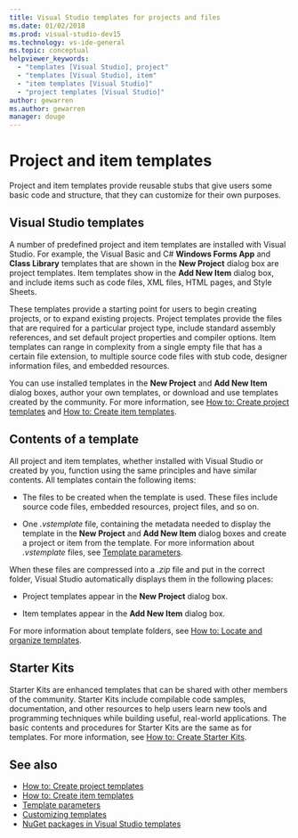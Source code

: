 ```yaml
---
title: Visual Studio templates for projects and files
ms.date: 01/02/2018
ms.prod: visual-studio-dev15
ms.technology: vs-ide-general
ms.topic: conceptual
helpviewer_keywords:
  - "templates [Visual Studio], project"
  - "templates [Visual Studio], item"
  - "item templates [Visual Studio]"
  - "project templates [Visual Studio]"
author: gewarren
ms.author: gewarren
manager: douge
---
```

# Project and item templates

Project and item templates provide reusable stubs that give users some basic code and structure, that they can customize for their own purposes.

## Visual Studio templates

A number of predefined project and item templates are installed with Visual Studio. For example, the Visual Basic and C# **Windows Forms App** and **Class Library** templates that are shown in the **New Project** dialog box are project templates. Item templates show in the **Add New Item** dialog box, and include items such as code files, XML files, HTML pages, and Style Sheets.

These templates provide a starting point for users to begin creating projects, or to expand existing projects. Project templates provide the files that are required for a particular project type, include standard assembly references, and set default project properties and compiler options. Item templates can range in complexity from a single empty file that has a certain file extension, to multiple source code files with stub code, designer information files, and embedded resources.

You can use installed templates in the **New Project** and **Add New Item** dialog boxes, author your own templates, or download and use templates created by the community. For more information, see [How to: Create project templates](../ide/how-to-create-project-templates.md) and [How to: Create item templates](../ide/how-to-create-item-templates.md).

## Contents of a template

All project and item templates, whether installed with Visual Studio or created by you, function using the same principles and have similar contents. All templates contain the following items:

- The files to be created when the template is used. These files include source code files, embedded resources, project files, and so on.

- One *.vstemplate* file, containing the metadata needed to display the template in the **New Project** and **Add New Item** dialog boxes and create a project or item from the template. For more information about *.vstemplate* files, see [Template parameters](../ide/template-parameters.md).

When these files are compressed into a *.zip* file and put in the correct folder, Visual Studio automatically displays them in the following places:

- Project templates appear in the **New Project** dialog box.

- Item templates appear in the **Add New Item** dialog box.

For more information about template folders, see [How to: Locate and organize templates](../ide/how-to-locate-and-organize-project-and-item-templates.md).

## Starter Kits

Starter Kits are enhanced templates that can be shared with other members of the community. Starter Kits include compilable code samples, documentation, and other resources to help users learn new tools and programming techniques while building useful, real-world applications. The basic contents and procedures for Starter Kits are the same as for templates. For more information, see [How to: Create Starter Kits](../ide/how-to-create-starter-kits.md).

## See also

- [How to: Create project templates](../ide/how-to-create-project-templates.md)
- [How to: Create item templates](../ide/how-to-create-item-templates.md)
- [Template parameters](../ide/template-parameters.md)
- [Customizing templates](../ide/customizing-project-and-item-templates.md)
- [NuGet packages in Visual Studio templates](/nuget/visual-studio-extensibility/visual-studio-templates)